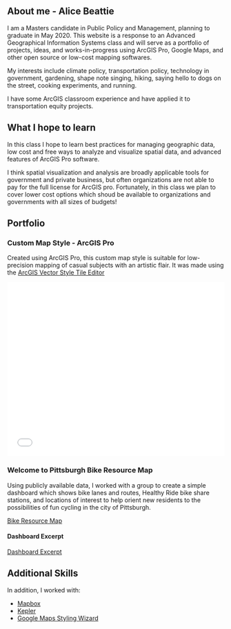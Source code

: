 ## About me - Alice Beattie

I am a Masters candidate in Public Policy and Management, planning to graduate in May 2020.  This website is a response to an Advanced Geographical Information Systems class and will serve as a portfolio of projects, ideas, and works-in-progress using ArcGIS Pro, Google Maps, and other open source or low-cost mapping softwares.

My interests include climate policy, transportation policy, technology in government, gardening, shape note singing, hiking, saying hello to dogs on the street, cooking experiments, and running.

I have some ArcGIS classroom experience and have applied it to transportation equity projects.


## What I hope to learn

In this class I hope to learn best practices for managing geographic data, low cost and free ways to analyze and visualize spatial data, and advanced features of ArcGIS Pro software.

I think spatial visualization and analysis are broadly applicable tools for government and private business, but often organizations are not able to pay for the full license for ArcGIS pro.  Fortunately, in this class we plan to cover lower cost options which shoud be available to organizations and governments with all sizes of budgets!

## Portfolio
### Custom Map Style - ArcGIS Pro
Created using ArcGIS Pro, this custom map style is suitable for low-precision mapping of casual subjects with an artistic flair.  It was made using the [ArcGIS Vector Style Tile Editor](https://developers.arcgis.com/vector-tile-style-editor/)

<style>.embed-container {position: relative; padding-bottom: 80%; height: 0; max-width: 100%;} .embed-container iframe, .embed-container object, .embed-container iframe{position: absolute; top: 0; left: 0; width: 100%; height: 100%;} small{position: absolute; z-index: 40; bottom: 0; margin-bottom: -15px;}</style><div class="embed-container"><iframe width="500" height="400" frameborder="0" scrolling="no" marginheight="0" marginwidth="0" title="AdvGIS Assignment 2 - Colored Pencil Map" src="//carnegiemellon.maps.arcgis.com/apps/Embed/index.html?webmap=f442844c5e674c9e8c89f64941135db3&extent=-77.0801,40.7972,-54.0967,49.411&zoom=true&previewImage=false&scale=true&disable_scroll=true&theme=light"></iframe></div>

### Welcome to Pittsburgh Bike Resource Map
Using publicly available data, I worked with a group to create a simple dashboard which shows bike lanes and routes, Healthy Ride bike share stations, and locations of interest to help orient new residents to the possibilities of fun cycling in the city of Pittsburgh.

[Bike Resource Map](https://carnegiemellon.maps.arcgis.com/apps/opsdashboard/index.html#/dd09288d460f4101aa1dd2d09deac991)

#### Dashboard Excerpt
[Dashboard Excerpt](https://github.com/abeattie23/beattie-portfolio/edit/master/map_preview.PNG)

## Additional Skills
In addition, I worked with:
* [Mapbox](https://www.mapbox.com/)
* [Kepler](https://kepler.gl/)
* [Google Maps Styling Wizard](https://mapstyle.withgoogle.com/)

